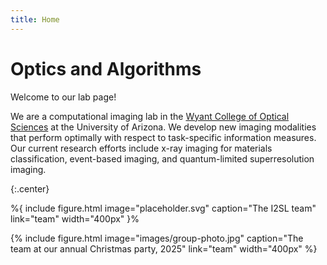 ```yaml
---
title: Home
---
```


# Optics and Algorithms

Welcome to our lab page!

We are a computational imaging lab in the [Wyant College of Optical Sciences](https://www.optics.arizona.edu/) at the University of Arizona. We develop new imaging modalities that perform optimally with respect to task-specific information measures. Our current research efforts include x-ray imaging for materials classification, event-based imaging, and quantum-limited superresolution imaging.

{:.center}


%{
  include figure.html
  image="placeholder.svg"
  caption="The I2SL team"
  link="team"
  width="400px"
}%

{%
  include figure.html
  image="images/group-photo.jpg"
  caption="The team at our annual Christmas party, 2025"
  link="team"
  width="400px"
%}
